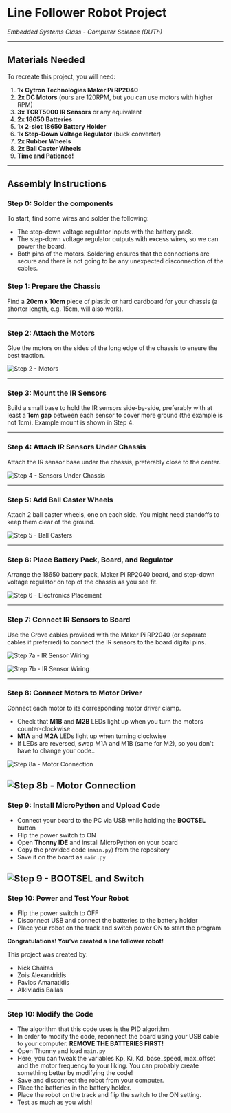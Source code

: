 # Line Follower Robot Project  
*Embedded Systems Class - Computer Science (DUTh)*

---

## Materials Needed

To recreate this project, you will need:

1. **1x Cytron Technologies Maker Pi RP2040**  
2. **2x DC Motors** (ours are 120RPM, but you can use motors with higher RPM)  
3. **3x TCRT5000 IR Sensors** or any equivalent  
4. **2x 18650 Batteries**  
5. **1x 2-slot 18650 Battery Holder**  
6. **1x Step-Down Voltage Regulator** (buck converter)  
7. **2x Rubber Wheels**  
8. **2x Ball Caster Wheels**  
9. **Time and Patience!**

---

## Assembly Instructions
### Step 0: Solder the components
To start, find some wires and solder the following:
  -  The step-down voltage regulator inputs with the battery pack.
  -  The step-down voltage regulator outputs with excess wires, so we can power the board.
  -  Both pins of the motors.
Soldering ensures that the connections are secure and there is not going to be any unexpected disconnection of the cables.

### Step 1: Prepare the Chassis  
Find a **20cm x 10cm** piece of plastic or hard cardboard for your chassis (a shorter length, e.g. 15cm, will also work).

---

### Step 2: Attach the Motors  
Glue the motors on the sides of the long edge of the chassis to ensure the best traction.

![Step 2 - Motors](photos/attach_motors.png)

---

### Step 3: Mount the IR Sensors  
Build a small base to hold the IR sensors side-by-side, preferably with at least a **1cm gap** between each sensor to cover more ground (the example is not 1cm). Example mount is shown in Step 4.

---

### Step 4: Attach IR Sensors Under Chassis  
Attach the IR sensor base under the chassis, preferably close to the center.

![Step 4 - Sensors Under Chassis](photos/attach_sensors.png)

---

### Step 5: Add Ball Caster Wheels  
Attach 2 ball caster wheels, one on each side. You might need standoffs to keep them clear of the ground.

![Step 5 - Ball Casters](photos/attach_ball_caster.png)

---

### Step 6: Place Battery Pack, Board, and Regulator  
Arrange the 18650 battery pack, Maker Pi RP2040 board, and step-down voltage regulator on top of the chassis as you see fit.

![Step 6 - Electronics Placement](photos/top_view.jpg)

---

### Step 7: Connect IR Sensors to Board  
Use the Grove cables provided with the Maker Pi RP2040 (or separate cables if preferred) to connect the IR sensors to the board digital pins.

![Step 7a - IR Sensor Wiring](photos/connect_sensors_1.png)

![Step 7b - IR Sensor Wiring](photos/connect_sensors_2.png)

---

### Step 8: Connect Motors to Motor Driver  
Connect each motor to its corresponding motor driver clamp.  
- Check that **M1B** and **M2B** LEDs light up when you turn the motors counter-clockwise  
- **M1A** and **M2A** LEDs light up when turning clockwise  
- If LEDs are reversed, swap M1A and M1B (same for M2), so you don't have to change your code..

![Step 8a - Motor Connection](photos/connect_motors_1.png)

![Step 8b - Motor Connection](photos/connect_motors_2.png)
---

### Step 9: Install MicroPython and Upload Code  
- Connect your board to the PC via USB while holding the **BOOTSEL** button  
- Flip the power switch to ON  
- Open **Thonny IDE** and install MicroPython on your board  
- Copy the provided code (`main.py`) from the repository
- Save it on the board as `main.py`

![Step 9 - BOOTSEL and Switch](photos/bootsel_and_switch.png)
---

### Step 10: Power and Test Your Robot  
- Flip the power switch to OFF  
- Disconnect USB and connect the batteries to the battery holder  
- Place your robot on the track and switch power ON to start the program

**Congratulations! You’ve created a **line follower robot**!**

This project was created by:
  - Nick Chaitas
  - Zois Alexandridis
  - Pavlos Amanatidis
  - Alkiviadis Ballas

---

### Step 10: Modify the Code
- The algorithm that this code uses is the PID algorithm.  
- In order to modify the code, reconnect the board using your USB cable to your computer. **REMOVE THE BATTERIES FIRST!**
- Open Thonny and load `main.py`
- Here, you can tweak the variables Kp, Ki, Kd, base_speed, max_offset and the motor frequency to your liking. You can probably create something better by modifying the code!
- Save and disconnect the robot from your computer.
- Place the batteries in the battery holder.
- Place the robot on the track and flip the switch to the ON setting.
- Test as much as you wish!
